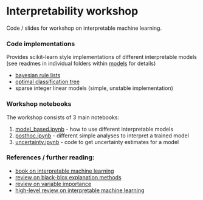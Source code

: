 # Interpretability workshop

Code / slides for workshop on interpretable machine learning.


### Code implementations
Provides scikit-learn style implementations of different interpretable models (see readmes in individual folders within [models](models) for details)

- [bayesian rule lists](https://arxiv.org/abs/1602.08610)
- [optimal classification tree](https://link.springer.com/article/10.1007/s10994-017-5633-9)
- sparse integer linear models (simple, unstable implementation)

### Workshop notebooks
The workshop consists of 3 main notebooks:

1. [model_based.ipynb](model_based.ipynb) - how to use different interpretable models
2. [posthoc.ipynb](posthoc.ipynb) - different simple analyses to interpret a trained model
3. [uncertainty.ipynb](uncertainty.ipynb) - code to get uncertainty estimates for a model


### References / further reading:

- [book on interpretable machine learning](https://christophm.github.io/interpretable-ml-book/)
- [review on black-blox explanation methods](https://hal.inria.fr/hal-02131174v2/document)
- [review on variable importance](https://www.sciencedirect.com/science/article/pii/S0951832015001672)
- [high-level review on interpretable machine learning](https://arxiv.org/abs/1901.04592)